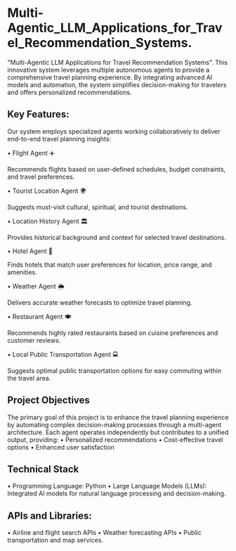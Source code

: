 # Multi-Agentic_LLM_Applications_for_Travel_Recommendation_Systems.

"Multi-Agentic LLM Applications for Travel Recommendation Systems". This innovative system leverages multiple autonomous agents to provide a comprehensive travel planning experience. By integrating advanced AI models and automation, the system simplifies decision-making for travelers and offers personalized recommendations.

## Key Features:

Our system employs specialized agents working collaboratively to deliver end-to-end travel planning insights:

•	Flight Agent ✈️

Recommends flights based on user-defined schedules, budget constraints, and travel preferences.

•	Tourist Location Agent 🌍

Suggests must-visit cultural, spiritual, and tourist destinations.

•	Location History Agent 🏛️

Provides historical background and context for selected travel destinations.

•	Hotel Agent 🏨

Finds hotels that match user preferences for location, price range, and amenities.

•	Weather Agent 🌦️

Delivers accurate weather forecasts to optimize travel planning.

•	Restaurant Agent 🍽️

Recommends highly rated restaurants based on cuisine preferences and customer reviews.

•	Local Public Transportation Agent 🚍

Suggests optimal public transportation options for easy commuting within the travel area.

## Project Objectives

The primary goal of this project is to enhance the travel planning experience by automating complex decision-making processes through a multi-agent architecture. Each agent operates independently but contributes to a unified output, providing:
•	Personalized recommendations
•	Cost-effective travel options
•	Enhanced user satisfaction

## Technical Stack

•	Programming Language: Python
•	Large Language Models (LLMs): Integrated AI models for natural language processing and decision-making.

## APIs and Libraries:

•	Airline and flight search APIs
•	Weather forecasting APIs
•	Public transportation and map services.

